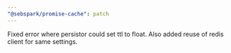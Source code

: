 ```yaml
---
"@sebspark/promise-cache": patch
---
```


Fixed error where persistor could set ttl to float. Also added reuse of redis client for same settings.

